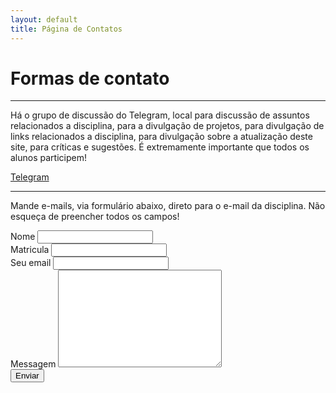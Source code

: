 ```yaml
---
layout: default
title: Página de Contatos
---
```


# Formas de contato

---

Há o grupo de discussão do Telegram, local para discussão de assuntos relacionados a disciplina, para a divulgação de projetos, para divulgação de links relacionados a disciplina, para divulgação sobre a atualização deste site, para críticas e sugestões. É extremamente importante que todos os alunos participem!

[Telegram](https://t.me/joinchat/AAAAAEa_QXCd0Ws4Vslqrg)

---

Mande e-mails, via formulário abaixo, direto para o e-mail da disciplina. Não esqueça de preencher todos os campos!

<form method="POST" action="https://formspree.io/ufv.florestal.maf105@gmail.com">
    <label for="name">Nome</label>
    <input type="text" id="nome" name="Nome" class="full-width"><br>
    <label for="matricula">Matricula</label>
    <input type="text" id="matricula" name="Matricula" class="full-width"><br>
    <label for="email">Seu email</label>
    <input type="email" id="email" name="_replyto" class="full-width"><br>
    <label for="message">Messagem</label>
    <textarea name="message" id="Messagem" cols="30" rows="10" class="full-width"></textarea><br>
    <input type="submit" value="Enviar" class="button">
</form>


